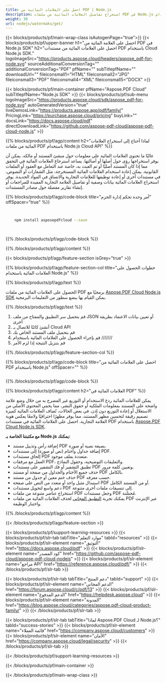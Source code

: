 ```yaml
---
title: احصل على العلامات المائية من PDF | Node.js
description: استخراج تفاصيل العلامات المائية من ملفات PDF في Node.js باستخدام Aspose.PDF Cloud SDK.
weight: 30
url: nodejs/watermaks/get/
---
```


{{< blocks/products/pf/main-wrap-class isAutogenPage="true">}}
{{< blocks/products/pf/upper-banner h1="احصل على العلامة المائية من PDF في Node.js SDK" h2="احصل على العلامات المائية من مستندات PDF باستخدام Cloud Node.js SDK." logoImageSrc="https://products.aspose.cloud/headers/aspose_pdf-for-node.svg" sourceAdditionalConversionTag="" additionalConversionTag="PDF" pfName="" subTitlepfName="" downloadUrl="" fileiconsmall1="HTML" fileiconsmall2="JPG" fileiconsmall3="PDF" fileiconsmall4="XML" fileiconsmall5="DOCX" >}}

{{< blocks/products/pf/main-container pfName="Aspose.PDF Cloud" subTitlepfName="Node.js SDK" >}}
{{< blocks/products/pf/sub-menu logoImageSrc="https://products.aspose.cloud/sdk/aspose_pdf-for-node.svg"
autoGeneratedVersion="true"
liveDemosLink="https://products.aspose.app/pdf/family/" PricingLink="https://purchase.aspose.cloud/pricing" buyLink="" docsLink="https://docs.aspose.cloud/pdf"  directDownloadLink="https://github.com/aspose-pdf-cloud/aspose-pdf-cloud-node.js" >}}

{{% blocks/products/pf/agp/content h2="لماذا أحتاج إلى استخراج العلامات المائية من ملفات PDF باستخدام Node.js Cloud API" %}}

غالبًا ما تحتوي العلامات المائية على معلومات حول منشئ المستند أو مالكه. يمكن أن يوفر استخراجها رؤى حول أصلها أو أصالتها. يساعد استرجاع العلامات المائية في التحقق مما إذا كان المستند أصليًا أو تم العبث به، خاصة عند التعامل مع العقود أو الملفات القانونية. يمكن إعادة استخدام العلامات المائية المستخرجة، مثل الشعارات أو النصوص، في مستندات أخرى أو إعادة توظيفها للعلامات التجارية والاتساق في المواد الجديدة.
يوفر استخراج العلامات المائية بيانات وصفية أو تفاصيل العلامة التجارية المفيدة للمراجعات أو إنشاء تقارير مفصلة حول مصادر المستندات.

{{% blocks/products/pf/agp/code-block title="أمر وحدة تحكم إدارة الحزم" offSpacer="true" %}}

```bash

     
    npm install asposepdfcloud --save
     
     

```

{{% /blocks/products/pf/agp/code-block %}}

{{% /blocks/products/pf/agp/content %}}

{{< blocks/products/pf/agp/feature-section isGrey="true" >}}

{{% blocks/products/pf/agp/feature-section-col title="خطوات الحصول على العلامات المائية باستخدام Node.js" %}}

{{% blocks/products/pf/agp/text %}}

الحصول على العلامات المائية من ملفات PDF برمجيًا مع
[Aspose.PDF Cloud Node.js SDK](https://products.aspose.cloud/pdf/nodejs/)
يمكن القيام بها ببضع سطور من التعليمات البرمجية.

{{% /blocks/products/pf/agp/text %}}

1. قم بتحميل سر التطبيق والمفتاح من ملف JSON أو تعيين بيانات الاعتماد بطريقة أخرى
1. أنشئ كائنًا للاتصال بـ Cloud API
1. قم بتحميل ملف المستند الخاص بك
1. قم بإجراء الحصول على العلامات المائية باستخدام ///////
1. قم بتنزيل النتيجة إذا لزم الأمر

{{% /blocks/products/pf/agp/feature-section-col %}}


{{% blocks/products/pf/agp/code-block title="احصل على العلامات المائية من PDF باستخدام Node.js" offSpacer="" %}}

```js


```

{{% /blocks/products/pf/agp/code-block %}}

{{% blocks/products/pf/agp/content h2="العلامات المائية في PDF" %}}

يمكن للعلامات المائية ردع الاستخدام أو التوزيع غير المصرح به من خلال وضع علامة واضحة على المستند بمعلومات الملكية أو حقوق النشر، مما يحمي المحتوى الأصلي من الاستغلال أو إعادة التوزيع دون إذن.
في بعض الحالات، تُضاف العلامات المائية كميزة تصميم رقيقة لتحسين مظهر المستند، مما يوفر مظهرًا احترافيًا ولامعًا يعكس هوية العلامة التجارية.
احصل على العلامات المائية في مستندات PDF باستخدام [Aspose.PDF Cloud Node.js SDK](https://products.aspose.cloud/pdf/nodejs/).

**مع مكتبتنا الخاصة بـ Node.js يمكنك:**

+ إضافة رأس وتذييل مستند PDF بصيغة نصية أو صورة.
+ إضافة جداول وأختام (نص أو صورة) إلى مستندات PDF.
+ إلحاق مستندات PDF متعددة بملف موجود.
+ العمل مع مرفقات PDF، والتعليقات التوضيحية، وحقول النماذج.
+ تطبيق التشفير أو فك التشفير على مستندات PDF وتعيين كلمة مرور.
+ حذف جميع الأختام والجداول من صفحة أو مستند PDF بالكامل.
+ حذف ختم معين أو جدول من مستند PDF حسب معرفه.
+ استبدال مثيل واحد أو متعدد من النص على صفحة PDF أو من المستند الكامل.
+ دعم واسع لتحويل مستندات PDF إلى تنسيقات ملفات أخرى متنوعة.
+ استخراج عناصر متنوعة من ملفات PDF وجعل مستندات PDF مُحسَّنة.
+ يمكنك تجربة [التطبيق المجاني](https://products.aspose.app/pdf/remove-watermark) لحذف العلامات المائية من ملفات PDF عبر الإنترنت واختبار الوظيفة.

{{% /blocks/products/pf/agp/content %}}

{{< /blocks/products/pf/agp/feature-section >}}

{{< blocks/products/pf/support-learning-resources >}}
{{< blocks/products/pf/slr-tab tabTitle="موارد التعلم" tabId="resources" >}}
{{< blocks/products/pf/slr-element name="التوثيق" href="https://docs.aspose.cloud/pdf" >}}
{{< blocks/products/pf/slr-element name="كود المصدر" href="https://github.com/aspose-pdf-cloud/aspose-pdf-cloud-nodejs" >}}
{{< blocks/products/pf/slr-element name="مراجع API" href="https://reference.aspose.cloud/pdf/" >}}
{{< /blocks/products/pf/slr-tab >}}

{{< blocks/products/pf/slr-tab tabTitle="دعم المنتج" tabId="support" >}}
{{< blocks/products/pf/slr-element name="الدعم المجاني" href="https://forum.aspose.cloud/c/pdf/13" >}}
{{< blocks/products/pf/slr-element name="الدعم المدفوع" href="https://helpdesk.aspose.cloud" >}}
{{< blocks/products/pf/slr-element name="المدونة" href="https://blog.aspose.cloud/categories/aspose.pdf-cloud-product-family/" >}}
{{< /blocks/products/pf/slr-tab >}}

{{< blocks/products/pf/slr-tab tabTitle="لماذا Aspose.PDF Cloud لـ Node.js؟" tabId="success-stories" >}}
{{< blocks/products/pf/slr-element name="قائمة العملاء" href="https://company.aspose.cloud/customers" >}}
{{< blocks/products/pf/slr-element name="الأمان" href="https://company.aspose.cloud/legal/security" >}}
{{< /blocks/products/pf/slr-tab >}}

{{< /blocks/products/pf/support-learning-resources >}}

<!-- aboutfile Ends -->

{{< /blocks/products/pf/main-container >}}

{{< /blocks/products/pf/main-wrap-class >}}



